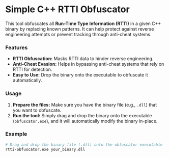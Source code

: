 # Simple C++ RTTI Obfuscator

This tool obfuscates all **Run-Time Type Information (RTTI)** in a given C++ binary by replacing known patterns. It can help protect against reverse engineering attempts or prevent tracking through anti-cheat systems.

### Features
- **RTTI Obfuscation:** Masks RTTI data to hinder reverse engineering.
- **Anti-Cheat Evasion:** Helps in bypassing anti-cheat systems that rely on RTTI for detection.
- **Easy to Use:** Drop the binary onto the executable to obfuscate it automatically.

### Usage
1. **Prepare the files:** Make sure you have the binary file (e.g., `.dll`) that you want to obfuscate.
2. **Run the tool:** Simply drag and drop the binary onto the executable (`obfuscator.exe`), and it will automatically modify the binary in-place.

### Example
```bash
# Drag and drop the binary file (.dll) onto the obfuscator executable
rtti-obfuscator.exe your_binary.dll
